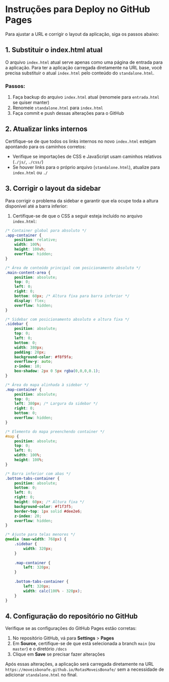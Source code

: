 # Instruções para Deploy no GitHub Pages

Para ajustar a URL e corrigir o layout da aplicação, siga os passos abaixo:

## 1. Substituir o index.html atual

O arquivo `index.html` atual serve apenas como uma página de entrada para a aplicação. Para ter a aplicação carregada diretamente na URL base, você precisa substituir o atual `index.html` pelo conteúdo do `standalone.html`.

### Passos:
1. Faça backup do arquivo `index.html` atual (renomeie para `entrada.html` se quiser manter)
2. Renomeie `standalone.html` para `index.html`
3. Faça commit e push dessas alterações para o GitHub

## 2. Atualizar links internos

Certifique-se de que todos os links internos no novo `index.html` estejam apontando para os caminhos corretos:

- Verifique se importações de CSS e JavaScript usam caminhos relativos (`./js/`, `./css/`)
- Se houver links para o próprio arquivo (`standalone.html`), atualize para `index.html` ou `./`

## 3. Corrigir o layout da sidebar

Para corrigir o problema da sidebar e garantir que ela ocupe toda a altura disponível até a barra inferior:

1. Certifique-se de que o CSS a seguir esteja incluído no arquivo `index.html`:

```css
/* Container global para absoluto */
.app-container {
    position: relative;
    width: 100%;
    height: 100vh;
    overflow: hidden;
}

/* Área de conteúdo principal com posicionamento absoluto */
.main-content-area {
    position: absolute;
    top: 0;
    left: 0;
    right: 0;
    bottom: 60px; /* Altura fixa para barra inferior */
    display: flex;
    overflow: hidden;
}

/* Sidebar com posicionamento absoluto e altura fixa */
.sidebar {
    position: absolute;
    top: 0;
    left: 0;
    bottom: 0;
    width: 380px;
    padding: 20px;
    background-color: #f8f9fa;
    overflow-y: auto;
    z-index: 10;
    box-shadow: 2px 0 5px rgba(0,0,0,0.1);
}

/* Área do mapa alinhada à sidebar */
.map-container {
    position: absolute;
    top: 0;
    left: 380px; /* Largura da sidebar */
    right: 0;
    bottom: 0;
    overflow: hidden;
}

/* Elemento do mapa preenchendo container */
#map {
    position: absolute;
    top: 0;
    left: 0;
    width: 100%;
    height: 100%;
}

/* Barra inferior com abas */
.bottom-tabs-container {
    position: absolute;
    bottom: 0;
    left: 0;
    right: 0;
    height: 60px; /* Altura fixa */
    background-color: #f1f3f5;
    border-top: 1px solid #dee2e6;
    z-index: 20;
    overflow: hidden;
}

/* Ajuste para telas menores */
@media (max-width: 768px) {
    .sidebar {
        width: 320px;
    }
    
    .map-container {
        left: 320px;
    }
    
    .bottom-tabs-container {
        left: 320px;
        width: calc(100% - 320px);
    }
}
```

## 4. Configuração do repositório no GitHub

Verifique se as configurações do GitHub Pages estão corretas:

1. No repositório GitHub, vá para **Settings** > **Pages**
2. Em **Source**, certifique-se de que está selecionada a branch `main` (ou `master`) e o diretório `/docs`
3. Clique em **Save** se precisar fazer alterações

Após essas alterações, a aplicação será carregada diretamente na URL `https://moveisbonafe.github.io/RotasMoveisBonafe/` sem a necessidade de adicionar `standalone.html` no final.